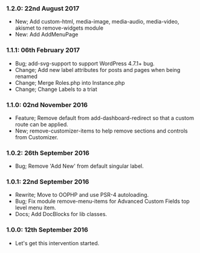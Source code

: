 ### 1.2.0: 22nd August 2017
* New; Add custom-html, media-image, media-audio, media-video, akismet to remove-widgets module
* New: Add AddMenuPage

### 1.1.1: 06th February 2017
* Bug; add-svg-support to support WordPress 4.7.1+ bug. 
* Change; Add new label attributes for posts and pages when being renamed
* Change; Merge Roles.php into Instance.php
* Change; Change Labels to a triat

### 1.1.0: 02nd November 2016
* Feature; Remove default from add-dashboard-redirect so that a custom route can be applied.
* New; remove-customizer-items to help remove sections and controls from Customizer.

### 1.0.2: 26th September 2016
* Bug; Remove 'Add New' from default singular label.

### 1.0.1: 22nd September 2016
* Rewrite; Move to OOPHP and use PSR-4 autoloading.
* Bug; Fix module remove-menu-items for Advanced Custom Fields top level menu item.
* Docs; Add DocBlocks for lib classes.

### 1.0.0: 12th September 2016
* Let's get this intervention started.
